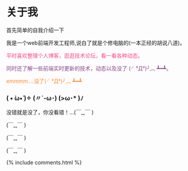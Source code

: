 ﻿
<h1>关于我</h1>

<p>
首先简单的自我介绍一下

<p style="color:#c8e">

我是一个web前端开发工程师,说白了就是个修电脑的(一本正经的胡说八道)。
<p style="color:#f48">
平时喜欢整理个人博客，逛逛技术论坛，看一看各种动态。

<p style="color:#848">
同时还了解一些前端实时更新的技术，动态以及没了 (╯°Д°)╯︵ ┻━┻。

<p style="color:#f82">emmmm....没了(╯°Д°)╯︵ ┻━┻

<h3> ( • ̀ω•́ )✧  (〃´-ω･)   (>ω･* )ﾉ </h3>  


<p style="color:skyblue">

没错就是没了，你没看错！...(￣_,￣ )

(￣_,￣ )  


(￣_,￣ )


(￣_,￣ )

<p>



<p>



<p>



<p>



<p> 


<p> 

<p> 

<p> 


{% include comments.html %}


